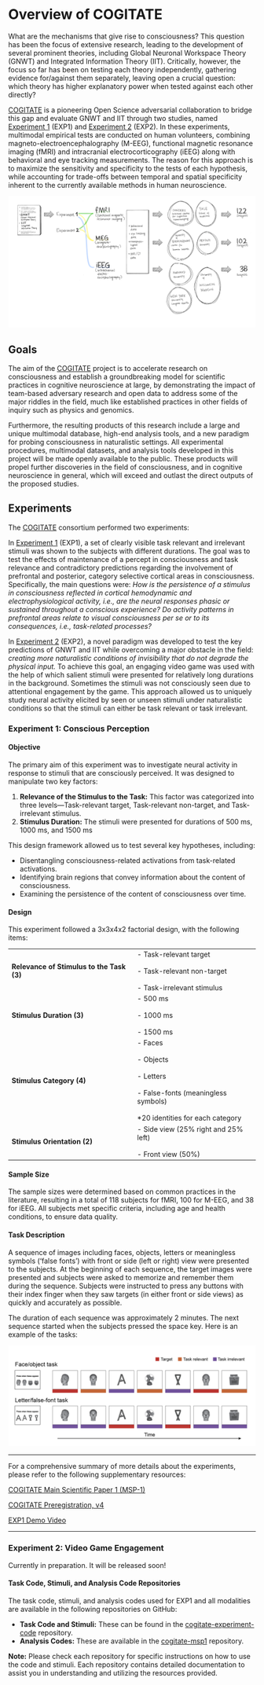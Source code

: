 # Overview of COGITATE
<!--  
<div style="display: flex; justify-content: center; align-items: center; height: 7vh;">
  <table>
    <tr>
      <td><a href="http://arc-cogitate.com" target="_blank">arc-cogitate.com</a></td>
    </tr>
  </table>
</div>
-->

What are the mechanisms that give rise to consciousness? This question has been the focus of extensive research, leading to the development of several prominent theories, including Global Neuronal Workspace Theory (GNWT) and Integrated Information Theory (IIT). Critically, however, the focus so far has been on testing each theory independently, gathering evidence for/against them separately, leaving open a crucial question: which theory has higher explanatory power when tested against each other directly?

<a href="https://www.arc-cogitate.com" target="_blank">COGITATE</a> is a pioneering Open Science adversarial collaboration to bridge this gap and evaluate GNWT and IIT through two studies, named [Experiment 1](#experiment-1-conscious-perception) (EXP1) and [Experiment 2](#experiment-2-video-game-engagement) (EXP2). In these experiments, multimodal empirical tests are conducted on human volunteers, combining magneto-electroencephalography (M-EEG), functional magnetic resonance imaging (fMRI) and intracranial electrocorticography (iEEG) along with behavioral and eye tracking measurements. The reason for this approach is to maximize the sensitivity and specificity to the tests of each hypothesis, while accounting for trade-offs between temporal and spatial specificity inherent to the currently available methods in human neuroscience.

![Cogitate overview graphic](https://github.com/Cogitate-consortium/cogitate-data/raw/main/assets/documentation_v1.1/graphics_v1.1/overview_graphic_2024-04-26_v1.1.png)

## Goals

The aim of the <a href="https://www.arc-cogitate.com" target="_blank">COGITATE</a> project is to accelerate research on consciousness and establish a groundbreaking model for scientific practices in cognitive neuroscience at large, by demonstrating the impact of team-based adversary research and open data to address some of the major riddles in the field, much like established practices in other fields of inquiry such as physics and genomics.

Furthermore, the resulting products of this research include a large and unique multimodal database, high-end analysis tools, and a new paradigm for probing consciousness in naturalistic settings. All experimental procedures, multimodal datasets, and analysis tools developed in this project will be made openly available to the public. These products will propel further discoveries in the field of consciousness, and in cognitive neuroscience in general, which will exceed and outlast the direct outputs of the proposed studies.

## Experiments

The <a href="https://www.arc-cogitate.com" target="_blank">COGITATE</a> consortium performed two experiments:

In [Experiment 1](#experiment-1-conscious-perception) (EXP1), a set of clearly visible task relevant and irrelevant stimuli was shown to the subjects with different durations. The goal was to test the effects of maintenance of a percept in consciousness and task relevance and contradictory predictions regarding the involvement of prefrontal and posterior, category selective cortical areas in consciousness. Specifically, the main questions were: _How is the persistence of a stimulus in consciousness reflected in cortical hemodynamic and electrophysiological activity, i.e., are the neural responses phasic or sustained throughout a conscious experience? Do activity patterns in prefrontal areas relate to visual consciousness per se or to its consequences, i.e., task-related processes?_

In [Experiment 2](#experiment-2-video-game-engagement) (EXP2), a novel paradigm was developed to test the key predictions of GNWT and IIT while overcoming a major obstacle in the field: _creating more naturalistic conditions of invisibility that do not degrade the physical input._ To achieve this goal, an engaging video game was used with the help of which salient stimuli were presented for relatively long durations in the background. Sometimes the stimuli was not consciously seen due to attentional engagement by the game. This approach allowed us to uniquely study neural activity elicited by seen or unseen stimuli under naturalistic conditions so that the stimuli can either be task relevant or task irrelevant.

### Experiment 1: Conscious Perception

#### Objective

The primary aim of this experiment was to investigate neural activity in response to stimuli that are consciously perceived. It was designed to manipulate two key factors:

1. **Relevance of the Stimulus to the Task:** This factor was categorized into three levels—Task-relevant target, Task-relevant non-target, and Task-irrelevant stimulus.
2. **Stimulus Duration:** The stimuli were presented for durations of 500 ms, 1000 ms, and 1500 ms

This design framework allowed us to test several key hypotheses, including:

- Disentangling consciousness-related activations from task-related activations.
- Identifying brain regions that convey information about the content of consciousness.
- Examining the persistence of the content of consciousness over time.

#### Design

This experiment followed a 3x3x4x2 factorial design, with the following items:

|                                           |                                                                                                    |
| ----------------------------------------- | -------------------------------------------------------------------------------------------------- |
| **Relevance of Stimulus to the Task (3)** | - Task-relevant target<br>    <br>- Task-relevant non-target<br>    <br>- Task-irrelevant stimulus |
| **Stimulus Duration (3)**                 | - 500 ms<br>    <br>- 1000 ms<br>    <br>- 1500 ms                                                 |
| **Stimulus Category (4)**                 | - Faces<br>    <br>- Objects<br>    <br>- Letters<br>    <br>- False-fonts (meaningless symbols)    <br><br>*20 identities for each category   |
| **Stimulus Orientation (2)**              | - Side view (25% right and 25% left)<br>    <br>- Front view (50%)                                           |

#### Sample Size

The sample sizes were determined based on common practices in the literature, resulting in a total of 118 subjects for fMRI, 100 for M-EEG, and 38 for iEEG. All subjects met specific criteria, including age and health conditions, to ensure data quality.

#### Task Description

A sequence of images including faces, objects, letters or meaningless symbols (‘false fonts’) with front or side (left or right) view were presented to the subjects. At the beginning of each sequence, the target images were presented and subjects were asked to memorize and remember them during the sequence. Subjects were instructed to press any buttons with their index finger when they saw targets (in either front or side views) as quickly and accurately as possible.

The duration of each sequence was approximately 2 minutes. The next sequence started when the subjects pressed the space key. Here is an example of the tasks:

![Experiment 1](https://github.com/Cogitate-consortium/cogitate-data/raw/main/assets/documentation_v1.0/graphics_v1.0/Experiment%201%20-%20paradigm%20figure%20v1.png)

___
For a comprehensive summary of more details about the experiments, please refer to the following supplementary resources:

<a href="https://journals.plos.org/plosone/article?id=10.1371/journal.pone.0268577" target="_blank">COGITATE Main Scientific Paper 1 (MSP-1)</a>

<a href="https://osf.io/gm3vd" target="_blank">COGITATE Preregistration, v4</a>

<a href="https://www.youtube.com/watch?v=V93Agvo4G2Y" target="_blank">EXP1 Demo Video</a>
___

### Experiment 2: Video Game Engagement

Currently in preparation. It will be released soon!

#### Task Code, Stimuli, and Analysis Code Repositories

The task code, stimuli, and analysis codes used for EXP1 and all modalities are available in the following repositories on GitHub:

- **Task Code and Stimuli:** These can be found in the <a href="https://github.com/Cogitate-consortium/cogitate-experiment-code" target="_blank">cogitate-experiment-code</a> repository.
- **Analysis Codes:** These are available in the <a href="https://github.com/Cogitate-consortium/cogitate-msp1" target="_blank">cogitate-msp1</a> repository.

**Note:** Please check each repository for specific instructions on how to use the code and stimuli. Each repository contains detailed documentation to assist you in understanding and utilizing the resources provided.
